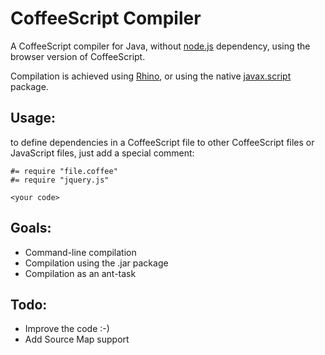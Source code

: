CoffeeScript Compiler
=====================

A CoffeeScript compiler for Java, without [node.js](http://nodejs.org/) dependency, using the browser version of CoffeeScript.

Compilation is achieved using [Rhino](https://developer.mozilla.org/en/docs/Rhino), or using the native [javax.script](http://docs.oracle.com/javase/7/docs/api/index.html?javax/script/package-summary.html) package.

Usage:
------

to define dependencies in a CoffeeScript file to other CoffeeScript files or JavaScript files, just add a special comment:
```
#= require "file.coffee"
#= require "jquery.js"

<your code>
```

Goals:
------
- Command-line compilation
- Compilation using the .jar package
- Compilation as an ant-task

Todo:
------
- Improve the code :-)
- Add Source Map support

